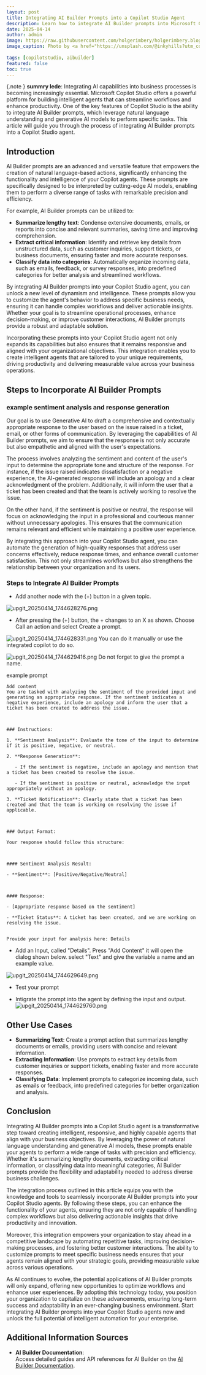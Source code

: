 ```yaml
---
layout: post
title: Integrating AI Builder Prompts into a Copilot Studio Agent
description: Learn how to integrate AI Builder prompts into Microsoft Copilot Studio agents to enhance workflows and productivity.
date: 2025-04-14
author: admin
image: https://raw.githubusercontent.com/holgerimbery/holgerimbery.blog/main/holgerimbery/images/2025/04/callum-hill-oamw52SCGi0-unsplash.jpg
image_caption: Photo by <a href="https://unsplash.com/@inkyhills?utm_content=creditCopyText&utm_medium=referral&utm_source=unsplash">Callum Hill</a> on <a href="https://unsplash.com/photos/person-in-black-leather-jacket-holding-brown-and-black-hiking-shoes-oamw52SCGi0?utm_content=creditCopyText&utm_medium=referral&utm_source=unsplash">Unsplash</a>
      
tags: [copilotstudio, aibuilder]
featured: false
toc: true
---
```


{.note } 
**summry lede**: 
Integrating AI capabilities into business processes is becoming increasingly essential. 
Microsoft Copilot Studio offers a powerful platform for building intelligent agents that can streamline workflows and enhance productivity. One of the key features of Copilot Studio is the ability to integrate AI Builder prompts, which leverage natural language understanding and generative AI models to perform specific tasks. 
This article will guide you through the process of integrating AI Builder prompts into a Copilot Studio agent.

## Introduction
AI Builder prompts are an advanced and versatile feature that empowers the creation of natural language-based actions, significantly enhancing the functionality and intelligence of your Copilot agents. These prompts are specifically designed to be interpreted by cutting-edge AI models, enabling them to perform a diverse range of tasks with remarkable precision and efficiency.

For example, AI Builder prompts can be utilized to:
- **Summarize lengthy text**: Condense extensive documents, emails, or reports into concise and relevant summaries, saving time and improving comprehension.
- **Extract critical information**: Identify and retrieve key details from unstructured data, such as customer inquiries, support tickets, or business documents, ensuring faster and more accurate responses.
- **Classify data into categories**: Automatically organize incoming data, such as emails, feedback, or survey responses, into predefined categories for better analysis and streamlined workflows.

By integrating AI Builder prompts into your Copilot Studio agent, you can unlock a new level of dynamism and intelligence. These prompts allow you to customize the agent's behavior to address specific business needs, ensuring it can handle complex workflows and deliver actionable insights. Whether your goal is to streamline operational processes, enhance decision-making, or improve customer interactions, AI Builder prompts provide a robust and adaptable solution.

Incorporating these prompts into your Copilot Studio agent not only expands its capabilities but also ensures that it remains responsive and aligned with your organizational objectives. This integration enables you to create intelligent agents that are tailored to your unique requirements, driving productivity and delivering measurable value across your business operations.

## Steps to Incorporate AI Builder Prompts

### example sentiment analysis and response generation 
Our goal is to use Generative AI to draft a comprehensive and contextually appropriate response to the user based on the issue raised in a ticket, email, or other forms of communication. By leveraging the capabilities of AI Builder prompts, we aim to ensure that the response is not only accurate but also empathetic and aligned with the user's expectations.

The process involves analyzing the sentiment and content of the user's input to determine the appropriate tone and structure of the response. For instance, if the issue raised indicates dissatisfaction or a negative experience, the AI-generated response will include an apology and a clear acknowledgment of the problem. Additionally, it will inform the user that a ticket has been created and that the team is actively working to resolve the issue.

On the other hand, if the sentiment is positive or neutral, the response will focus on acknowledging the input in a professional and courteous manner without unnecessary apologies. This ensures that the communication remains relevant and efficient while maintaining a positive user experience.

By integrating this approach into your Copilot Studio agent, you can automate the generation of high-quality responses that address user concerns effectively, reduce response times, and enhance overall customer satisfaction. This not only streamlines workflows but also strengthens the relationship between your organization and its users.

### Steps to Integrate AI Builder Prompts
- Add another node with the (+) button in a given topic.

![upgit_20250414_1744628276.png](https://raw.githubusercontent.com/holgerimbery/holgerimbery.blog/main/holgerimbery/images/2025/04/upgit_20250414_1744628276.png)

- After pressing the (+) button, the + changes to an X as shown. Choose Call an action and select Create a prompt.

![upgit_20250414_1744628331.png](https://raw.githubusercontent.com/holgerimbery/holgerimbery.blog/main/holgerimbery/images/2025/04/upgit_20250414_1744628331.png)
You can do it manually or use the integrated copilot to do so.

![upgit_20250414_1744629416.png](https://raw.githubusercontent.com/holgerimbery/holgerimbery.blog/main/holgerimbery/images/2025/04/upgit_20250414_1744629416.png)
Do not forget to give the prompt a name.

example prompt
```
Add content
You are tasked with analyzing the sentiment of the provided input and generating an appropriate response. If the sentiment indicates a negative experience, include an apology and inform the user that a ticket has been created to address the issue.



### Instructions:

1. **Sentiment Analysis**: Evaluate the tone of the input to determine if it is positive, negative, or neutral.

2. **Response Generation**:

   - If the sentiment is negative, include an apology and mention that a ticket has been created to resolve the issue.

   - If the sentiment is positive or neutral, acknowledge the input appropriately without an apology.

3. **Ticket Notification**: Clearly state that a ticket has been created and that the team is working on resolving the issue if applicable.



### Output Format:

Your response should follow this structure:



#### Sentiment Analysis Result:

- **Sentiment**: [Positive/Negative/Neutral]



#### Response:

- [Appropriate response based on the sentiment]

- **Ticket Status**: A ticket has been created, and we are working on resolving the issue.


Provide your input for analysis here: Details
 ```


- Add an Input, called "Details". Press "Add Content" it will open the dialog shown below.
select "Text" and give the variable a name and an example value. 

![upgit_20250414_1744629649.png](https://raw.githubusercontent.com/holgerimbery/holgerimbery.blog/main/holgerimbery/images/2025/04/upgit_20250414_1744629649.png)


- Test your prompt 

- Intigrate the prompt into the agent by defining the input and output.
![upgit_20250414_1744629760.png](https://raw.githubusercontent.com/holgerimbery/holgerimbery.blog/main/holgerimbery/images/2025/04/upgit_20250414_1744629760.png)


## Other Use Cases

- **Summarizing Text**: Create a prompt action that summarizes lengthy documents or emails, providing users with concise and relevant information.
- **Extracting Information**: Use prompts to extract key details from customer inquiries or support tickets, enabling faster and more accurate responses.
- **Classifying Data**: Implement prompts to categorize incoming data, such as emails or feedback, into predefined categories for better organization and analysis.

## Conclusion

Integrating AI Builder prompts into a Copilot Studio agent is a transformative step toward creating intelligent, responsive, and highly capable agents that align with your business objectives. By leveraging the power of natural language understanding and generative AI models, these prompts enable your agents to perform a wide range of tasks with precision and efficiency. Whether it's summarizing lengthy documents, extracting critical information, or classifying data into meaningful categories, AI Builder prompts provide the flexibility and adaptability needed to address diverse business challenges.

The integration process outlined in this article equips you with the knowledge and tools to seamlessly incorporate AI Builder prompts into your Copilot Studio agents. By following these steps, you can enhance the functionality of your agents, ensuring they are not only capable of handling complex workflows but also delivering actionable insights that drive productivity and innovation.

Moreover, this integration empowers your organization to stay ahead in a competitive landscape by automating repetitive tasks, improving decision-making processes, and fostering better customer interactions. The ability to customize prompts to meet specific business needs ensures that your agents remain aligned with your strategic goals, providing measurable value across various operations.

As AI continues to evolve, the potential applications of AI Builder prompts will only expand, offering new opportunities to optimize workflows and enhance user experiences. By adopting this technology today, you position your organization to capitalize on these advancements, ensuring long-term success and adaptability in an ever-changing business environment. Start integrating AI Builder prompts into your Copilot Studio agents now and unlock the full potential of intelligent automation for your enterprise.

## Additional Information Sources

- **AI Builder Documentation**:  
   Access detailed guides and API references for AI Builder on the [AI Builder Documentation](https://learn.microsoft.com/ai-builder/).
